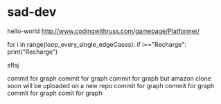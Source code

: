 # sad-dev


hello-world
http://www.codingwithruss.com/gamepage/Platformer/


for i in range(loop_every_single_edgeCases):
   if i=="Recharge":
      print("Recharge")

sflsj

commit for graph
commit for graph
commit for graph but amazon clone soon will be uploaded on a new repo
commit for graph
commit for graph
commit for graph
comit for graph
